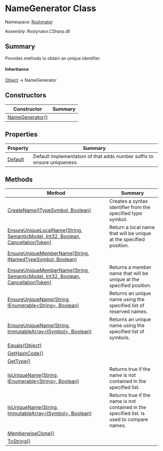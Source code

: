 # NameGenerator Class

Namespace: [Roslynator](../README.md)

Assembly: Roslynator\.CSharp\.dll

## Summary

Provides methods to obtain an unique identifier\.

#### Inheritance

[Object](https://docs.microsoft.com/en-us/dotnet/api/system.object) &#x2192; NameGenerator

## Constructors

| Constructor | Summary |
| ----------- | ------- |
| [NameGenerator()](-ctor/README.md) | |

## Properties

| Property | Summary |
| -------- | ------- |
| [Default](Default/README.md) | Default implementation of  that adds number suffix to ensure uniqueness\. |

## Methods

| Method | Summary |
| ------ | ------- |
| [CreateName(ITypeSymbol, Boolean)](CreateName/README.md) | Creates a syntax identifier from the specified type symbol\. |
| [EnsureUniqueLocalName(String, SemanticModel, Int32, Boolean, CancellationToken)](EnsureUniqueLocalName/README.md) | Return a local name that will be unique at the specified position\. |
| [EnsureUniqueMemberName(String, INamedTypeSymbol, Boolean)](EnsureUniqueMemberName/README.md) | |
| [EnsureUniqueMemberName(String, SemanticModel, Int32, Boolean, CancellationToken)](EnsureUniqueMemberName/README.md) | Returns a member name that will be unique at the specified position\. |
| [EnsureUniqueName(String, IEnumerable\<String>, Boolean)](EnsureUniqueName/README.md) | Returns an unique name using the specified list of reserved names\. |
| [EnsureUniqueName(String, ImmutableArray\<ISymbol>, Boolean)](EnsureUniqueName/README.md) | Returns an unique name using the specified list of symbols\. |
| [Equals(Object)](https://docs.microsoft.com/en-us/dotnet/api/system.object.equals) | |
| [GetHashCode()](https://docs.microsoft.com/en-us/dotnet/api/system.object.gethashcode) | |
| [GetType()](https://docs.microsoft.com/en-us/dotnet/api/system.object.gettype) | |
| [IsUniqueName(String, IEnumerable\<String>, Boolean)](IsUniqueName/README.md) | Returns true if the name is not contained in the specified list\. |
| [IsUniqueName(String, ImmutableArray\<ISymbol>, Boolean)](IsUniqueName/README.md) | Returns true if the name is not contained in the specified list\.  is used to compare names\. |
| [MemberwiseClone()](https://docs.microsoft.com/en-us/dotnet/api/system.object.memberwiseclone) | |
| [ToString()](https://docs.microsoft.com/en-us/dotnet/api/system.object.tostring) | |

